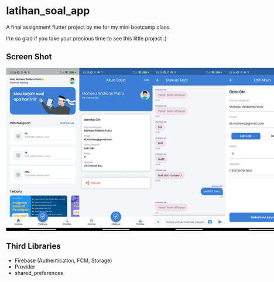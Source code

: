 # latihan_soal_app

A final assignment flutter project by me for my mini bootcamp class.

I'm so glad if you take your precious time to see this little project :)

## Screen Shot
<div style="display:flex;">
    <img alt="Home" title="Home" width="200px" src="assets/1.jpg" />
    <img  width="200px" src="assets/2.jpg" />
    <img width="200px" src="assets/3.jpg" />
    <img  width="200px" src="assets/4.jpg" />
    <img width="200px" src="assets/5.jpg" />
    <img  width="200px" src="assets/6.jpg" />
    <img  width="200px" src="assets/7.jpg" />
    <img  width="200px" src="assets/8.jpg" />
    <img  width="200px" src="assets/9.jpg" />
</div>

## Third Libraries
- Firebase (Authentication, FCM, Storage)
- Provider
- shared_preferences